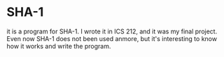 # SHA-1
it is a program for SHA-1. I wrote it in ICS 212, and it was my final project.
Even now SHA-1 does not been used anmore, but it's interesting to know how it works and write the program.
